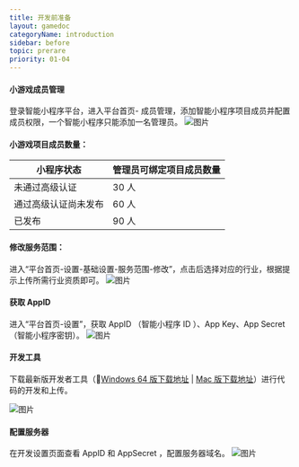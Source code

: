 ```yaml
---
title: 开发前准备
layout: gamedoc
categoryName: introduction
sidebar: before
topic: prerare
priority: 01-04
---
```


#### 小游戏成员管理
登录智能小程序平台，进入平台首页- 成员管理，添加智能小程序项目成员并配置成员权限，一个智能小程序只能添加一名管理员。
 ![图片](/img/game/introduction/prerare/pre01.png)
#### 小游戏项目成员数量：
|小程序状态|管理员可绑定项目成员数量|
|-|-|
|未通过高级认证|30 人|
|通过高级认证尚未发布|60 人|
|已发布|90 人|

#### 修改服务范围：
进入“平台首页-设置-基础设置-服务范围-修改”，点击后选择对应的行业，根据提示上传所需行业资质即可。
 ![图片](/img/game/introduction/prerare/newadd03.png)

#### 获取 AppID
进入“平台首页-设置”，获取 AppID （智能小程序 ID ）、App Key、App Secret（智能小程序密钥）。
 ![图片](/img/game/introduction/prerare/newadd04.png)

#### 开发工具

下载最新版开发者工具（[Windows 64 版下载地址](http://smartprogram.baidu.com/mappconsole/api/devDownload?system=windows&type=online) | [Mac 版下载地址](http://smartprogram.baidu.com/mappconsole/api/devDownload?system=mac&type=online)）进行代码的开发和上传。

 ![图片](/img/game/introduction/prerare/newadd05.png)

#### 配置服务器
在开发设置页面查看 AppID 和 AppSecret ，配置服务器域名。
 ![图片](/img/game/introduction/prerare/newadd06.png)